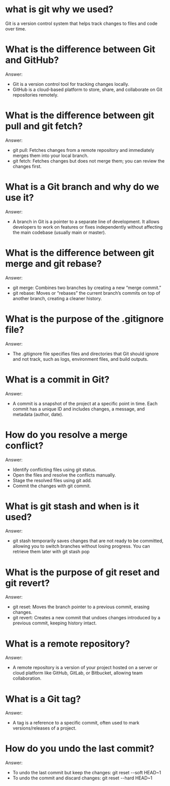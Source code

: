 # what is git why we used?
Git is a version control system that helps track changes to files and code over time.

# What is the difference between Git and GitHub?
Answer:
- Git is a version control tool for tracking changes locally.
- GitHub is a cloud-based platform to store, share, and collaborate on Git repositories remotely.

# What is the difference between git pull and git fetch?
Answer:
- git pull: Fetches changes from a remote repository and immediately merges them into your local branch.
- git fetch: Fetches changes but does not merge them; you can review the changes first.

# What is a Git branch and why do we use it?
Answer:
- A branch in Git is a pointer to a separate line of development. It allows developers to work on features or fixes independently without affecting the main codebase (usually main or master).

# What is the difference between git merge and git rebase?
Answer:
- git merge: Combines two branches by creating a new “merge commit.”
- git rebase: Moves or “rebases” the current branch’s commits on top of another branch, creating a cleaner history.

# What is the purpose of the .gitignore file?
Answer:
- The .gitignore file specifies files and directories that Git should ignore and not track, such as logs, environment files, and build outputs.

# What is a commit in Git?
Answer:
- A commit is a snapshot of the project at a specific point in time. Each commit has a unique ID and includes changes, a message, and metadata (author, date).

# How do you resolve a merge conflict?
Answer:
- Identify conflicting files using git status.
- Open the files and resolve the conflicts manually.
- Stage the resolved files using git add.
- Commit the changes with git commit.

# What is git stash and when is it used?
Answer:
- git stash temporarily saves changes that are not ready to be committed, allowing you to switch branches without losing progress. You can retrieve them later with git stash pop

# What is the purpose of git reset and git revert?
Answer:
- git reset: Moves the branch pointer to a previous commit, erasing changes.
- git revert: Creates a new commit that undoes changes introduced by a previous commit, keeping history intact.

# What is a remote repository?
Answer:
- A remote repository is a version of your project hosted on a server or cloud platform like GitHub, GitLab, or Bitbucket, allowing team collaboration.

# What is a Git tag?
Answer:
- A tag is a reference to a specific commit, often used to mark versions/releases of a project.

# How do you undo the last commit?
Answer:
- To undo the last commit but keep the changes:
git reset --soft HEAD~1
- To undo the commit and discard changes:
git reset --hard HEAD~1
